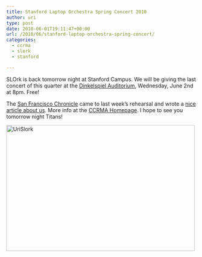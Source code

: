 ```yaml
---
title: Stanford Laptop Orchestra Spring Concert 2010
author: uri
type: post
date: 2010-06-01T19:11:47+00:00
url: /2010/06/stanford-laptop-orchestra-spring-concert/
categories:
  - ccrma
  - slork
  - stanford

---
```

SLOrk is back tomorrow night at Stanford Campus. We will be giving the last concert of this quarter at the [Dinkelspiel Auditorium][1], Wednesday, June 2nd at 8pm. Free!

The [San Francisco Chronicle][2] came to last week&#8217;s rehearsal and wrote a [nice article about us][3]. More info at the [CCRMA Homepage][4]. I hope to see you tomorrow night Titans!

[<img src="/wp-content/uploads/2010/06/UriSlork-500x334.jpg" alt="UriSlork" title="UriSlork" width="500" height="334" class="aligncenter size-medium wp-image-910" />][5]

 [1]: http://maps.google.com/maps?q=Dinkelspiel+Auditorium,+Stanford&ie=UTF8&hq=&hnear=Dinkelspiel+Auditorium,+Stanford,+Santa+Clara,+California+94305&ll=37.423991,-122.1699&spn=0.023925,0.048451&t=h&z=15
 [2]: http://www.sfgate.com
 [3]: http://www.sfgate.com/cgi-bin/article.cgi?f=/c/a/2010/05/31/DDB81DMJ7K.DTL
 [4]: https://ccrma.stanford.edu/events/stanford-laptop-orchestra-presents-spring-concert-2010
 [5]: /wp-content/uploads/2010/06/UriSlork.jpg